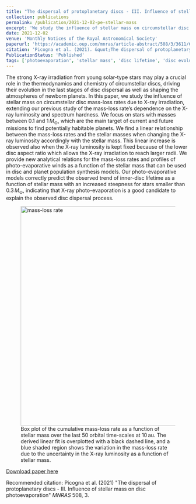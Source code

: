 ```yaml
---
title: "The dispersal of protoplanetary discs - III. Influence of stellar mass on disc photoevaporation"
collection: publications
permalink: /publication/2021-12-02-pe-stellar-mass
excerpt: 'We study the influence of stellar mass on circumstellar disc mass-loss rates due to internal X-ray irradiation. We find a linear relationship between stellar mass and mass-loss rates, and provide analytical relations. Out models correctly predict the observed trend of inner-disc lifetime as a function of stellar mass.'
date: 2021-12-02
venue: 'Monthly Notices of the Royal Astronomical Society'
paperurl: 'https://academic.oup.com/mnras/article-abstract/508/3/3611/6385760'
citation: 'Picogna et al. (2021). &quot;The dispersal of protoplanetary discs - III. Influence of stellar mass on disc photoevaporation.&quot; <i>Monthly Notices of the Royal Astronomical Society</i>. 508, 3.'
PublicationStatus: 'Published'
tags: ['photoevaporation', 'stellar mass', 'disc lifetime', 'disc evolution']
---
```

The strong X-ray irradiation from young solar-type stars may play a crucial role in the thermodynamics and chemistry of circumstellar discs, driving their evolution in the last stages of disc dispersal as well as shaping the atmospheres of newborn planets. In this paper, we study the influence of stellar mass on circumstellar disc mass-loss rates due to X-ray irradiation, extending our previous study of the mass-loss rate’s dependence on the X-ray luminosity and spectrum hardness. We focus on stars with masses between $0.1$ and $1$ $M_\odot$, which are the main target of current and future missions to find potentially habitable planets. We find a linear relationship between the mass-loss rates and the stellar masses when changing the X-ray luminosity accordingly with the stellar mass. This linear increase is observed also when the X-ray luminosity is kept fixed because of the lower disc aspect ratio which allows the X-ray irradiation to reach larger radii. We provide new analytical relations for the mass-loss rates and profiles of photo-evaporative winds as a function of the stellar mass that can be used in disc and planet population synthesis models. Our photo-evaporative models correctly predict the observed trend of inner-disc lifetime as a function of stellar mass with an increased steepness for stars smaller than $0.3$ $M_\odot$, indicating that X-ray photo-evaporation is a good candidate to explain the observed disc dispersal process.

<figure>
  <img src="http://GiovanniPicogna.github.io/images/pe-stellar-mass.png" alt="mass-loss rate" width="600"/>
  <figcaption>Box plot of the cumulative mass-loss rate as a function of stellar mass over the last 50 orbital time-scales at 10 au. The derived linear fit is overplotted with a black dashed line, and a blue shaded region shows the variation in the mass-loss rate due to the uncertainty in the X-ray luminosity as a function of stellar mass.</figcaption>
</figure>

[Download paper here](http://GiovanniPicogna.github.io/files/pe-stellar-mass.pdf)

Recommended citation: Picogna et al. (2021) "The dispersal of protoplanetary discs - III. Influence of stellar mass on disc photoevaporation" <i>MNRAS</i> 508, 3.